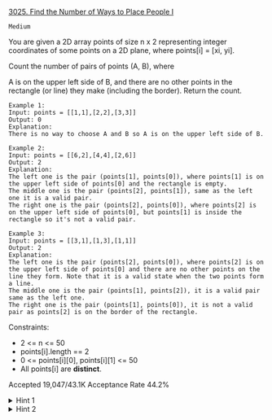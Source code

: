 [3025. Find the Number of Ways to Place People I](https://leetcode.com/problems/find-the-number-of-ways-to-place-people-i)

`Medium`

You are given a 2D array points of size n x 2 representing integer coordinates of some points on a 2D plane, where points[i] = [xi, yi].

Count the number of pairs of points (A, B), where

A is on the upper left side of B, and
there are no other points in the rectangle (or line) they make (including the border).
Return the count.

```
Example 1:
Input: points = [[1,1],[2,2],[3,3]]
Output: 0
Explanation:
There is no way to choose A and B so A is on the upper left side of B.

Example 2:
Input: points = [[6,2],[4,4],[2,6]]
Output: 2
Explanation:
The left one is the pair (points[1], points[0]), where points[1] is on the upper left side of points[0] and the rectangle is empty.
The middle one is the pair (points[2], points[1]), same as the left one it is a valid pair.
The right one is the pair (points[2], points[0]), where points[2] is on the upper left side of points[0], but points[1] is inside the rectangle so it's not a valid pair.

Example 3:
Input: points = [[3,1],[1,3],[1,1]]
Output: 2
Explanation:
The left one is the pair (points[2], points[0]), where points[2] is on the upper left side of points[0] and there are no other points on the line they form. Note that it is a valid state when the two points form a line.
The middle one is the pair (points[1], points[2]), it is a valid pair same as the left one.
The right one is the pair (points[1], points[0]), it is not a valid pair as points[2] is on the border of the rectangle.
```

Constraints:

- 2 <= n <= 50
- points[i].length == 2
- 0 <= points[i][0], points[i][1] <= 50
- All points[i] are **distinct**.
 
Accepted
19,047/43.1K
Acceptance Rate
44.2%

<details>
<summary>Hint 1</summary>

We can enumerate all the upper-left and lower-right corners.

</details>
<details>
<summary>Hint 2</summary>

If the upper-left corner is (x1, y1) and lower-right corner is (x2, y2), check that there is no point (x, y) such that x1 <= x <= x2 and y2 <= y <= y1.

</details>
